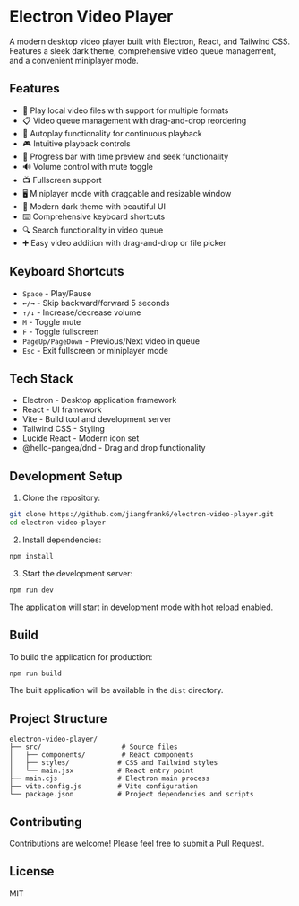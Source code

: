# Electron Video Player

A modern desktop video player built with Electron, React, and Tailwind CSS. Features a sleek dark theme, comprehensive video queue management, and a convenient miniplayer mode.

## Features

- 🎥 Play local video files with support for multiple formats
- 📋 Video queue management with drag-and-drop reordering
- 🔄 Autoplay functionality for continuous playback
- 🎮 Intuitive playback controls
- 🎯 Progress bar with time preview and seek functionality
- 🔊 Volume control with mute toggle
- 📺 Fullscreen support
- 🖥️ Miniplayer mode with draggable and resizable window
- 🎨 Modern dark theme with beautiful UI
- ⌨️ Comprehensive keyboard shortcuts
- 🔍 Search functionality in video queue
- ➕ Easy video addition with drag-and-drop or file picker

## Keyboard Shortcuts

- `Space` - Play/Pause
- `←/→` - Skip backward/forward 5 seconds
- `↑/↓` - Increase/decrease volume
- `M` - Toggle mute
- `F` - Toggle fullscreen
- `PageUp/PageDown` - Previous/Next video in queue
- `Esc` - Exit fullscreen or miniplayer mode

## Tech Stack

- Electron - Desktop application framework
- React - UI framework
- Vite - Build tool and development server
- Tailwind CSS - Styling
- Lucide React - Modern icon set
- @hello-pangea/dnd - Drag and drop functionality

## Development Setup

1. Clone the repository:
```bash
git clone https://github.com/jiangfrank6/electron-video-player.git
cd electron-video-player
```

2. Install dependencies:
```bash
npm install
```

3. Start the development server:
```bash
npm run dev
```

The application will start in development mode with hot reload enabled.

## Build

To build the application for production:
```bash
npm run build
```

The built application will be available in the `dist` directory.

## Project Structure

```
electron-video-player/
├── src/                    # Source files
│   ├── components/         # React components
│   ├── styles/            # CSS and Tailwind styles
│   └── main.jsx           # React entry point
├── main.cjs               # Electron main process
├── vite.config.js         # Vite configuration
└── package.json           # Project dependencies and scripts
```

## Contributing

Contributions are welcome! Please feel free to submit a Pull Request.

## License

MIT 